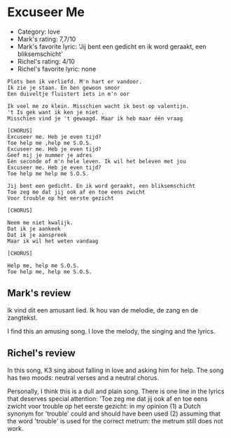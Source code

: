 # Excuseer Me

 * Category: love
 * Mark's rating: 7,7/10
 * Mark's  favorite lyric: 'Jij bent een gedicht en ik word geraakt, een bliksemschicht'
 * Richel's rating: 4/10
 * Richel's favorite lyric: none

```
Plots ben ik verliefd. M'n hart er vandoor.
Ik zie je staan. En ben gewoon smoor
Een duiveltje fluistert iets in m'n oor
 
Ik voel me zo klein. Misschien wacht ik best op valentijn.
't Is gek want ik ken je niet .
Misschien vind je 't gewaagd. Maar ik heb maar één vraag
 
[CHORUS]
Excuseer me. Heb je even tijd?
Toe help me ,help me S.O.S.
Excuseer me. Heb je even tijd?
Geef mij je nummer je adres 
Eén seconde of m'n hele leven. Ik wil het beleven met jou 
Excuseer me. Heb je even tijd?
Toe help me help me S.O.S.
 
Jij bent een gedicht. En ik word geraakt, een bliksemschicht
Toe zeg me dat jij ook af en toe eens zwicht
Voor trouble op het eerste gezicht
 
[CHORUS]
 
Neem me niet kwalijk.
Dat ik je aankeek 
Dat ik je aanspreek
Maar ik wil het weten vandaag
 
[CHORUS]
 
Help me, help me S.O.S.
Toe help me, help me S.O.S.
```

## Mark's review

Ik vind dit een amusant lied. Ik hou van de melodie, de zang en de zangtekst.

I find this an amusing song. I love the melody, the singing and the lyrics.

## Richel's review

In this song, K3 sing about falling in love and asking him for help. The
song has two moods: neutral verses and a neutral chorus.

Personally, I think this is a dull and plain song. There is one line in
the lyrics that deserves special attention: 'Toe zeg me dat jij ook af
en toe eens zwicht voor trouble op het eerste gezicht: in my opinion (1)
a Dutch synonym for 'trouble' could and should have been used (2)
assuming that the word 'trouble' is used for the correct metrum: the
metrum still does not work.
